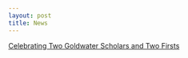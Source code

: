 ```yaml
---
layout: post
title: News
---
```


[Celebrating Two Goldwater Scholars and Two Firsts](https://cst.temple.edu/news/2023/04/celebrating-two-goldwater-scholars-and-two-firsts)
